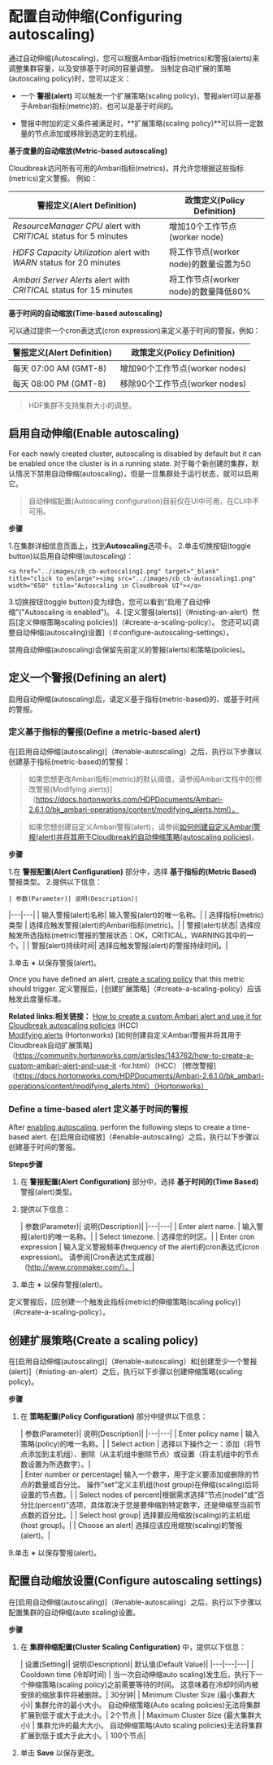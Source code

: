 # 配置自动伸缩(Configuring autoscaling)

通过自动伸缩(Autoscaling)，您可以根据Ambari指标(metrics)和警报(alerts)来调整集群容量，以及安排基于时间的容量调整。 当制定自动扩展的策略(autoscaling policy)时，您可以定义：

* 一个 **警报(alert)** 可以触发一个扩展策略(scaling policy)，警报alert可以是基于Ambari指标(metric)的，也可以是基于时间的。

* 警报中附加的定义条件被满足时，**扩展策略(scaling policy)**可以将一定数量的节点添加或移除到选定的主机组。

**基于度量的自动缩放(Metric-based autoscaling)**

Cloudbreak访问所有可用的Ambari指标(metrics)，并允许您根据这些指标(metrics)定义警报。 例如：

| 警报定义(Alert Definition)| 政策定义(Policy Definition)|
|---|---|
| *ResourceManager CPU* alert with *CRITICAL* status for 5 minutes | 增加10个工作节点(worker node) |
| *HDFS Capacity Utilization* alert with *WARN* status for 20 minutes | 将工作节点(worker node)的数量设置为50 |
| *Ambari Server Alerts* alert with *CRITICAL* status for 15 minutes | 将工作节点(worker node)的数量降低80% |

**基于时间的自动缩放(Time-based autoscaling)**

可以通过提供一个cron表达式(cron expression)来定义基于时间的警报，例如：

| 警报定义(Alert Definition)| 政策定义(Policy Definition)|
|---|---|
| 每天 07:00 AM (GMT-8) | 增加90个工作节点(worker nodes) |
| 每天 08:00 PM (GMT-8) | 移除90个工作节点(worker nodes) |

> HDF集群不支持集群大小的调整。

## 启用自动伸缩(Enable autoscaling)

For each newly created cluster, autoscaling is disabled by default but it can be enabled once the cluster is in a running state.
对于每个新创建的集群，默认情况下禁用自动伸缩(autoscaling)，但是一旦集群处于运行状态，就可以启用它。

[评论Comment]: <> (默认情况下是否禁用？Is it disabled by default?)

>自动伸缩配置(Autoscaling configuration)目前仅在UI中可用，在CLI中不可用。

**步骤**

1.在集群详细信息页面上，找到**Autoscaling**选项卡。
2.单击切换按钮(toggle button)以启用自动伸缩(autoscaling)：

    <a href="../images/cb_cb-autoscaling1.png" target="_blank" title="click to enlarge"><img src="../images/cb_cb-autoscaling1.png" width="650" title="Autoscaling in Cloudbreak UI"></a>  

3.切换按钮(toggle button)变为绿色，您可以看到“启用了自动伸缩”("Autoscaling is enabled")。
4. [定义警报(alerts)]（#nisting-an-alert）然后[定义伸缩策略scaling policies)]（#create-a-scaling-policy）。 您还可以[调整自动伸缩(autoscaling)设置]（＃configure-autoscaling-settings）。

禁用自动伸缩(autoscaling)会保留先前定义的警报(alerts)和策略(policies)。

## 定义一个警报(Defining an alert)

启用自动伸缩(autoscaling)后，请定义基于指标(metric-based)的、或基于时间的警报。

### 定义基于指标的警报(Define a metric-based alert)

在[启用自动伸缩(autoscaling)]（#enable-autoscaling）之后，执行以下步骤以创建基于指标(metric-based)的警报：

>如果您想更改Ambari指标(metric)的默认阈值，请参阅Ambari文档中的[修改警报(Modifying alerts)]（https://docs.hortonworks.com/HDPDocuments/Ambari-2.6.1.0/bk_ambari-operations/content/modifying_alerts.html）。

>如果您想创建自定义Ambari警报(alert)，请参阅[如何创建自定义Ambari警报(alert)并将其用于Cloudbreak的自动伸缩策略(autoscaling policies)](https://community.hortonworks.com/articles/143762/how-to-create-a-custom-ambari-alert-and-use-it-for.html)。

**步骤**

1.在 **警报配置(Alert Configuration)** 部分中，选择 **基于指标的(Metric Based)** 警报类型。
2.提供以下信息：

    | 参数(Parameter)| 说明(Description)|
|---|---|
| 输入警报(alert)名称| 输入警报(alert)的唯一名称。|
| 选择指标(metric)类型 | 选择应触发警报(alert)的Ambari指标(metric)。|
| 警报(alert)状态| 选择应触发所选指标(metric)警报的警报状态：OK，CRITICAL，WARNING其中的一个。| 
| 警报(alert)持续时间| 选择应触发警报(alert)的警报持续时间。|

3.单击 **+** 以保存警报(alert)。

Once you have defined an alert, [create a scaling policy](#create-a-scaling-policy) that this metric should trigger.
定义警报后，[创建扩展策略]（#create-a-scaling-policy）应该触发此度量标准。

**Related links:相关链接：**
[How to create a custom Ambari alert and use it for Cloudbreak autoscaling policies](https://community.hortonworks.com/articles/143762/how-to-create-a-custom-ambari-alert-and-use-it-for.html) (HCC)   
[Modifying alerts](https://docs.hortonworks.com/HDPDocuments/Ambari-2.6.1.0/bk_ambari-operations/content/modifying_alerts.html) (Hortonworks)
[如何创建自定义Ambari警报并将其用于Cloudbreak自动扩展策略]（https://community.hortonworks.com/articles/143762/how-to-create-a-custom-ambari-alert-and-use-it -for.html）（HCC）
[修改警报]（https://docs.hortonworks.com/HDPDocuments/Ambari-2.6.1.0/bk_ambari-operations/content/modifying_alerts.html）（Hortonworks）

### Define a time-based alert 定义基于时间的警报

After [enabling autoscaling](#enable-autoscaling), perform the following steps to create a time-based alert.
在[启用自动缩放]（#enable-autoscaling）之后，执行以下步骤以创建基于时间的警报。

**Steps步骤**

1. 在 **警报配置(Alert Configuration)** 部分中，选择 **基于时间的(Time Based)** 警报(alert)类型。
2. 提供以下信息：

    | 参数(Parameter)| 说明(Description)|
|---|---|
| Enter alert name. | 输入警报(alert)的唯一名称。|
| Select timezone. | 选择您的时区。|
| Enter cron expression | 输入定义警报频率(frequency of the alert)的cron表达式(cron expression)。 请参阅[Cron表达式生成器]（http://www.cronmaker.com/）。|

3. 单击 **+** 以保存警报(alert)。

定义警报后，[应创建一个触发此指标(metric)的伸缩策略(scaling policy)]（#create-a-scaling-policy）。

## 创建扩展策略(Create a scaling policy)

在[启用自动伸缩(autoscaling)]（#enable-autoscaling）和[创建至少一个警报(alert)]（#nisting-an-alert）之后，执行以下步骤以创建伸缩策略(scaling policy)。

**步骤**

1. 在 **策略配置(Policy Configuration)** 部分中提供以下信息：

    | 参数(Parameter)| 说明(Description)|
|---|---|
| Enter policy name | 输入策略(policy)的唯一名称。|
| Select action | 选择以下操作之一：添加（将节点添加到主机组）、删除（从主机组中删除节点）或设置（将主机组中的节点数设置为所选数字）。|  
| Enter number or percentage| 输入一个数字，用于定义要添加或删除的节点的数量或百分比。 操作“set”定义主机组(host group)在伸缩(scaling)后将设置的节点数。|
| Select nodes of percent|根据需求选择“节点(node)”或“百分比(percent)”选项，具体取决于您是要伸缩到特定数字，还是伸缩至当前节点数的百分比。|
| Select host group| 选择要应用缩放(scaling)的主机组(host group)。|
| Choose an alert| 选择应该应用缩放(scaling)的警报(alert)。|

9.单击 **+** 以保存警报(alert)。

## 配置自动缩放设置(Configure autoscaling settings)
  
在[启用自动伸缩(autoscaling)]（#enable-autoscaling）之后，执行以下步骤以配置集群的自动伸缩(auto scaling)设置。

**步骤**

1. 在 **集群伸缩配置(Cluster Scaling Configuration)** 中，提供以下信息：

    | 设置(Setting)| 说明(Description)| 默认值(Default Value)|
|---|---|---|
| Cooldown time (冷却时间) | 当一次自动伸缩auto scaling)发生后，执行下一个伸缩策略(scaling policy)之前需要等待的时间。 这意味着在冷却时间内被安排的缩放事件将被删除。| 30分钟|
| Minimum Cluster Size (最小集群大小)|	集群允许的最小大小。 自动伸缩策略(Auto scaling policies)无法将集群扩展到低于或大于此大小。| 2个节点 |
| Maximum Cluster Size (最大集群大小) | 集群允许的最大大小。 自动伸缩策略(Auto scaling policies)无法将集群扩展到低于或大于此大小。| 100个节点|

2. 单击 **Save** 以保存更改。
